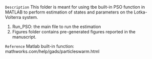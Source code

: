 `` Description ``
This folder is meant for using tbe built-in PSO function in MATLAB to perform estimation of states and parameters on the Lotka-Volterra system. 
1. Run_PSO: the main file to run the estimation
2. Figures folder contains pre-generated figures reported in the manuscript.

`` Reference ``
Matlab built-in function: mathworks.com/help/gads/particleswarm.html



